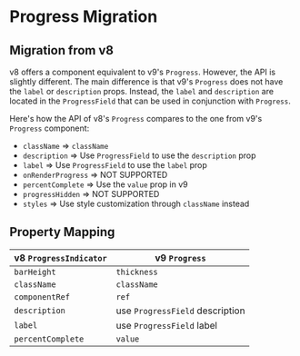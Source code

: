 # Progress Migration

## Migration from v8

v8 offers a component equivalent to v9's `Progress`. However, the API is slightly different. The main difference is that v9's `Progress` does not have the `label` or `description` props. Instead, the `label` and `description` are located in the `ProgressField` that can be used in conjunction with `Progress`.

Here's how the API of v8's `Progress` compares to the one from v9's `Progress` component:

- `className` => `className`
- `description` => Use `ProgressField` to use the `description` prop
- `label` => Use `ProgressField` to use the `label` prop
- `onRenderProgress` => NOT SUPPORTED
- `percentComplete` => Use the `value` prop in v9
- `progressHidden` => NOT SUPPORTED
- `styles` => Use style customization through `className` instead

## Property Mapping

| v8 `ProgressIndicator` | v9 `Progress`                   |
| ---------------------- | ------------------------------- |
| `barHeight`            | `thickness`                     |
| `className`            | `className`                     |
| `componentRef`         | `ref`                           |
| `description`          | use `ProgressField` description |
| `label`                | use `ProgressField` label       |
| `percentComplete`      | `value`                         |
